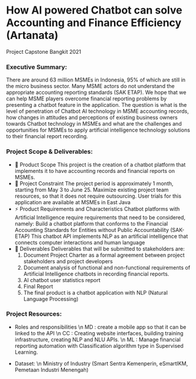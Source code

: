 # How AI powered Chatbot can solve Accounting and Finance Efficiency (Artanata)
Project Capstone Bangkit 2021

### Executive Summary: 
There are around 63 million MSMEs in Indonesia, 95% of which are still in the micro business sector. Many MSME actors do not understand the appropriate accounting reporting standards (SAK ETAP). We hope that we can help MSME players overcome financial reporting problems by presenting a chatbot feature in the application. The question is what is the level of penetration of Chatbot AI technology in MSME accounting records, how changes in attitudes and perceptions of existing business owners towards Chatbot technology in MSMEs and what are the challenges and opportunities for MSMEs to apply artificial intelligence technology solutions to their financial report recording. 

### Project Scope & Deliverables: 
- 🔭 Product Scope
This project is the creation of a chatbot platform that implements it to have accounting records and financial reports on MSMEs. 
- 🌱 Project Constraint
The project period is approximately 1 month, starting from May 3 to June 25.
Maximize existing project team resources, so that it does not require outsourcing.
User trials for this application are available at MSMEs in East Java
- ⚡ Product Requirements and Characteristics
Chatbot platforms with Artificial Intelligence require requirements that need to be considered, namely:
Build a chatbot platform that conforms to the Financial Accounting Standards for Entities without Public Accountability (SAK-ETAP)
This chatbot API implements NLP as an artificial intelligence that connects computer interactions and human language
- 👯 Deliverables
Deliverables that will be submitted to stakeholders are:
   1. Document Project Charter as a formal agreement between project stakeholders and project developers
   2. Document analysis of functional and non-functional requirements of Artificial Intelligence chatbots in recording financial reports.
   3. AI chatbot user statistics report
   4. Final Report
   5. The final product is a chatbot application with NLP (Natural Language Processing)

### Project Resources: 
- Roles and responsibilities \n
  MD : create a mobile app so that it can be linked to the API \n
  CC : Creating website interfaces, building training infrastructure, creating NLP and NLU APIs. \n
  ML : Manage financial reporting automation with Classification algorithm type in Supervised Learning.

- Dataset: \n
  Ministry of Industry (Smart Sentra Kemenperin, eSmartIKM, Pemetaan Industri Menengah)

